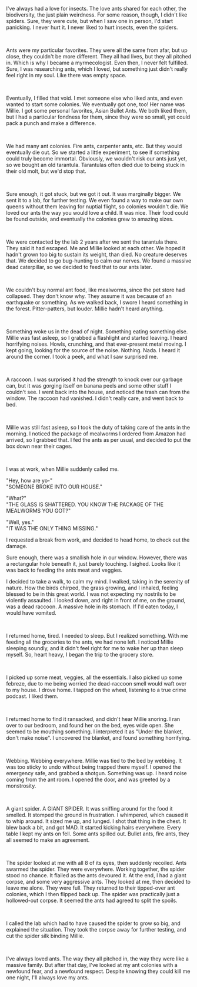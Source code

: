 I've always had a love for insects. The love ants shared for each other, the biodiversity, the just plain weirdness. For some reason, though, I didn't like spiders. Sure, they were cute, but when I saw one in person, I'd start panicking. I never hurt it. I never liked to hurt insects, even the spiders.

&#x200B;

Ants were my particular favorites. They were all the same from afar, but up close, they couldn't be more different. They all had lives, but they all pitched in. Which is why I became a myrmecologist. Even then, I never felt fulfilled. Sure, I was researching ants, which I loved, but something just didn't really feel right in my soul. Like there was empty space.

&#x200B;

Eventually, I filled that void. I met someone else who liked ants,  and even wanted to start some colonies. We eventually got one, too! Her name was Millie.  I got some personal favorites, Asian Bullet Ants. We both liked them, but I had a particular fondness for them, since they were so small, yet could pack a punch and make a difference.

&#x200B;

We had many ant colonies. Fire ants, carpenter ants, etc. But they would eventually die out. So we started a little experiment, to see if something could truly become immortal. Obviously, we wouldn't risk our ants just yet, so we bought an old tarantula. Tarantulas often died due to being stuck in their old molt, but we'd stop that.

&#x200B;

Sure enough, it got stuck, but we got it out. It was marginally bigger. We sent it to a lab, for further testing. We even found a way to make our own queens without them leaving for nuptial flight, so colonies wouldn't die. We loved our ants the way you would love a child. It was nice. Their food could be found outside, and eventually the colonies grew to amazing sizes.

&#x200B;

We were contacted by the lab 2 years after we sent the tarantula there. They said it had escaped. Me and Millie looked at each other. We hoped it hadn't grown too big to sustain its weight, than died. No creature deserves that. We decided to go bug-hunting to calm our nerves. We found a massive dead caterpillar, so we decided to feed that to our ants later.

&#x200B;

We couldn't buy normal ant food, like mealworms, since the pet store had collapsed. They don't know why. They assume it was because of an earthquake or something. As we walked back, I swore I heard something in the forest. Pitter-patters, but louder. Millie hadn't heard anything.

&#x200B;

Something woke us in the dead of night. Something eating something else. Millie was fast asleep, so I grabbed a flashlight and started leaving. I heard horrifying noises. Howls, crunching, and that ever-present metal moving. I kept going, looking for the source of the noise. Nothing. Nada. I heard it around the corner. I took a peek, and what I saw surprised me.

&#x200B;

A raccoon. I was surprised it had the strength to knock over our garbage can, but it was gorging itself on banana peels and some other stuff I couldn't see. I went back into the house, and noticed the trash can from the window. The raccoon had vanished. I didn't really care, and went back to bed. 

&#x200B;

Millie was still fast asleep, so I took the duty of taking care of the ants in the morning. I noticed the package of mealworms I ordered from Amazon had arrived, so I grabbed that. I fed the ants as per usual, and decided to put the box down near their cages.

&#x200B;

I was at work, when Millie suddenly called me.

"Hey, how are yo-"  
"SOMEONE BROKE INTO OUR HOUSE."

"What?"  
"THE GLASS IS SHATTERED. YOU KNOW THE PACKAGE OF THE MEALWORMS YOU GOT?"

"Well, yes."  
"IT WAS THE ONLY THING MISSING."

I requested a break from work, and decided to head home, to check out the damage.

Sure enough, there was a smallish hole in our window. However, there was a rectangular hole beneath it, just barely touching. I sighed. Looks like it was back to feeding the ants meat and veggies.   


I decided to take a walk, to calm my mind. I walked, taking in the serenity of nature. How the birds chirped, the grass growing, and I inhaled, feeling blessed to be in this great world. I was not expecting my nostrils to be violently assaulted. I looked down, and right in front of me, on the ground, was a dead raccoon. A massive hole in its stomach. If I'd eaten today, I would have vomited.

&#x200B;

I returned home, tired. I needed to sleep. But I realized something. With me feeding all the groceries to the ants, we had none left. I noticed Millie sleeping soundly, and it didn't feel right for me to wake her up than sleep myself. So, heart heavy, I began the trip to the grocery store.

&#x200B;

I picked up some meat, veggies, all the essentials. I also picked up some febreze, due to me being worried the dead-raccoon smell would waft over to my house. I drove home. I tapped on the wheel, listening to a true crime podcast. I liked them. 

&#x200B;

I returned home to find it ransacked, and didn't hear Millie snoring. I ran over to our bedroom, and found her on the bed, eyes wide open. She seemed to be mouthing something. I interpreted it as "Under the blanket, don't make noise". I uncovered the blanket, and found something horrifying.

&#x200B;

Webbing. Webbing everywhere. Millie was tied to the bed by webbing. It was too sticky to undo without being trapped there myself. I opened the emergency safe, and grabbed a shotgun. Something was up. I heard noise coming from the ant room. I opened the door, and was greeted by a monstrosity.

&#x200B;

A giant spider. A GIANT SPIDER. It was sniffing around for the food it smelled. It stomped the ground in frustration. I whimpered, which caused it to whip around. It sized me up, and lunged. I shot that thing in the chest. It blew back a bit, and got MAD. It started kicking hairs everywhere. Every table I kept my ants on fell. Some ants spilled out. Bullet ants, fire ants, they all seemed to make an agreement.

&#x200B;

The spider looked at me with all 8 of its eyes, then suddenly recoiled. Ants swarmed the spider. They were everywhere. Working together, the spider stood no chance. It flailed as the ants devoured it. At the end, I had a giant corpse, and some very aggressive ants. They looked at me, then decided to leave me alone. They were full. They returned to their tipped-over ant colonies, which I then flipped back up. The spider was practically just a hollowed-out corpse. It seemed the ants had agreed to split the spoils.

&#x200B;

I called the lab which had to have caused the spider to grow so big, and explained the situation. They took the corpse away for further testing, and cut the spider silk binding Millie. 

&#x200B;

I've always loved ants. The way they all pitched in, the way they were like a massive family. But after that day, I've looked at my ant colonies with a newfound fear, and a newfound respect. Despite knowing they could kill me one night, I'll always love my ants.